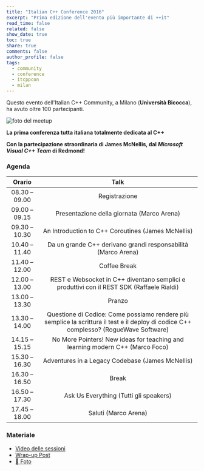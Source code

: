 ```yaml
---
title: "Italian C++ Conference 2016"
excerpt: "Prima edizione dell'evento più importante di ++it"
read_time: false
related: false
show_date: true
toc: true
share: true
comments: false
author_profile: false
tags:
  - community
  - conference
  - itcppcon
  - milan
---
```


Questo evento dell'Italian C++ Community, a Milano (**Università Bicocca**), ha avuto oltre 100 partecipanti.

![foto del meetup](https://ilpropheta.github.io/pics/itcppcon16.png)

**La prima conferenza tutta italiana totalmente dedicata al C++**

**Con la partecipazione straordinaria di James McNellis, dal *Microsoft Visual C++ Team* di Redmond!**

### Agenda

|Orario|Talk|
| :-: | :-: |
|08.30 – 09.00|Registrazione|
|09.00 – 09.15|Presentazione della giornata (Marco Arena)|
|09.30 – 10.30|An Introduction to C++ Coroutines	(James McNellis)|
|10.40 – 11.40|Da un grande C++ derivano grandi responsabilità	(Marco Arena)|
|11.40 – 12.00|Coffee Break|
|12.00 – 13.00|REST e Websocket in C++ diventano semplici e produttivi con il REST SDK	(Raffaele Rialdi)|
|13.00 – 13.30|Pranzo|
|13.30 – 14.00|Questione di Codice: Come possiamo rendere più semplice la scrittura il test e il deploy di codice C++ complesso?	(RogueWave Software)|
|14.15 – 15.15|No More Pointers! New ideas for teaching and learning modern C++	(Marco Foco)|
|15.30 – 16.30|Adventures in a Legacy Codebase	(James McNellis)|
|16.30 – 16.50|Break|
|16.50 – 17.30|Ask Us Everything	(Tutti gli speakers)|
|17.45 – 18.00|Saluti	(Marco Arena)|

### Materiale

- [Video delle sessioni](https://www.youtube.com/playlist?list=PLsCm1Hs016LUOIdOmvp2cOgMuaQlPsVZK)
- [Wrap-up Post](/posts/2016-05-20-conf-2016)
- [📸 Foto](https://www.facebook.com/photo.php?fbid=10154675914456057&set=oa.883545501780439&type=3&theater)